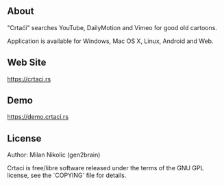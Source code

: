About
-----

"Crtaći" searches YouTube, DailyMotion and Vimeo for good old cartoons.

Application is available for Windows, Mac OS X, Linux, Android and Web.

Web Site
-------

https://crtaci.rs

Demo
-------

https://demo.crtaci.rs

License
-------

Author: Milan Nikolic (gen2brain)

Crtaci is free/libre software released under the terms of the GNU GPL license,
see the `COPYING' file for details.
